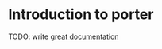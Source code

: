 # Introduction to porter

TODO: write [great documentation](http://jacobian.org/writing/what-to-write/)
